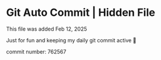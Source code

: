 # Git Auto Commit | Hidden File

This file was added Feb 12, 2025

Just for fun and keeping my daily git commit active 🤪

commit number: 762567
